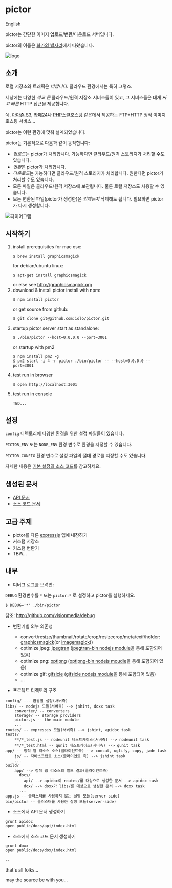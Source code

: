 pictor
======

[English](README.md)

pictor는 간단한 이미지 업로드/변환/다운로드 서버입니다.

pictor의 이름은 [화가의 별자리](http://en.wikipedia.org/wiki/Pictor)에서 따왔습니다.

![logo](../master/app/img/pictor.jpg?raw=true)

소개
----

로컬 저장소와 트래픽은 *비쌉니다*. 클라우드 환경에서는 특히 그렇죠.

세상에는 다양한 *싸고* *큰* 클라우드/원격 저장소 서비스들이 있고,
그 서비스들은 대개 *싸고* *빠른* HTTP 접근을 제공합니다.

예. [아마존 S3](http://aws.amazon.com/s3), [카페24](http://cafe24.com)나 [PHP스쿨호스팅](http://phps.kr) 같은데서 제공하는 FTP+HTTP 정적 이미지 호스팅 서비스...

pictor는 이런 환경에 맞춰 설계되었습니다.

pictor는 기본적으로 다음과 같이 동작합니다:

* *업로드*는 pictor가 처리합니다. 가능하다면 클라우드/원격 스토리지가 처리할 수도 있습니다.
* *변환*은 pictor가 처리합니다.
* *다운로드*는 가능하다면 클라우드/원격 스토리지가 처리합니다. 원한다면 pictor가 처리할 수도 있습니다.
* 모든 파일은 클라우드/원격 저장소에 보관됩니다. 물론 로컬 저장소도 사용할 수 있습니다.
* 모든 변환된 파일(pictor가 생성한)은 *언제든지* 삭제해도 됩니다. 필요하면 pictor가 다시 생성합니다.

![다이어그램](../master/app/img/how_pictor_works/pictor.png?raw=true)

시작하기
-------

1. install prerequisites
    for mac osx:
    ```
    $ brew install graphicsmagick
    ```
    for debian/ubuntu linux:
    ```
    $ apt-get install graphicsmagick
    ```
    or else see http://graphicsmagick.org
1. download & install pictor
    install with npm:
    ```
    $ npm install pictor
    ```
    or get source from github:
    ```
    $ git clone git@github.com:iolo/pictor.git
    ```
1. startup pictor server
    start as standalone:
    ```
    $ ./bin/pictor --host=0.0.0.0 --port=3001
    ```
    or startup with pm2
    ```
    $ npm install pm2 -g
    $ pm2 start -i 4 -n pictor ./bin/pictor -- --host=0.0.0.0 --port=3001
    ```
1. test run in browser
    ```
    $ open http://localhost:3001
    ```
1. test run in console
    ```
    TBD...
    ```

설정
----

`config` 디렉토리에 다양한 환경을 위한 설정 파일들이 있습니다.

`PICTOR_ENV` 또는 `NODE_ENV` 환경 변수로 환경을 지정할 수 있습니다.

`PICTOR_CONFIG` 환경 변수로 설정 파일의 절대 경로를 지정할 수도 있습니다.

자세한 내용은 [기본 설정의 소스 코드](../master/config/defaults.js)를 참고하세요.

생성된 문서
----------

* [API 문서](http://pictor.iolo.kr/docs/api/)
* [소스 코드 문서](http://pictor.iolo.kr/docs/dox/)

고급 주제
--------

* pictor를 다른 [expressjs](http://expressjs.com) 앱에 내장하기
* 커스텀 저장소
* 커스텀 변환기
* TBW...

내부
----

* 디버그 로그를 보려면:

`DEBUG` 환경변수를 `*` 또는 `pictor:*` 로 설정하고 pictor를 실행하세요.

```
$ DEBUG='*' ./bin/pictor
```

참조: http://github.com/visionmedia/debug

* 변환기별 외부 의존성
    - convert/resize/thumbnail/rotate/crop/resizecrop/meta/exif/holder: [graphicsmagick](http://graphicsmagick.org)(or [imagemagick](http://imagemagick.org)))
    - optimize jpeg: [jpegtran](http://jpegclub.org/jpegtran/) ([jpegtran-bin nodejs module](https://github.com/yeoman/node-jpegtran-bin)을 통해 포함되어 있음)
    - optimize png: [optipng](http://optipng.sourceforge.net) ([optipng-bin nodejs moudle](https://github.com/yeoman/node-optipng-bin)을 통해 포함되어 있음)
    - optimize gif: [gifsicle](http://www.lcdf.org/gifsicle/) ([gifsicle nodejs module](https://github.com/yeoman/node-gifsicle)을 통해 포함되어 있음)
    - ...

* 프로젝트 디렉토리 구조

```
config/ --- 환경별 설정(서버측)
libs/ -- nodejs 모듈(서버측) --> jshint, doxx task
    converter/ -- converters
    storage/ -- storage providers
    pictor.js -- the main module
    ...
routes/ -- expressjs 모듈(서버측) --> jshint, apidoc task
tests/
    **/*_test.js -- nodeunit 테스트케이스(서버측) --> nodeunit task
    **/*_test.html -- qunit 테스트케이스(서버측) --> qunit task
app/ -- 정적 웹 리소스 소스(클라이언트측) --> concat, uglify, copy, jade task
    js/ -- 자바스크립트 소스(클라이언트 측) --> jshint task
    ...
build/
    app/ --> 정적 웹 리소스의 빌드 결과(클라이언트측)
      docs/
        api/ --> apidoc이 routes/를 대상으로 생성한 문서 --> apidoc task
        dox/ --> doxx가 libs/를 대상으로 생성한 문서 --> doxx task
      ...
app.js -- 클러스터를 사용하지 않는 실행 모듈(server-side)
bin/pictor -- 클러스터를 사용한 실행 모듈(server-side)
```

* 소스에서 API 문서 생성하기

```
grunt apidoc
open public/docs/api/index.html
```

* 소스에서 소스 코드 문서 생성하기

```
grunt doxx
open public/docs/dox/index.html
```

--

that's all folks...

may the source be with you...
